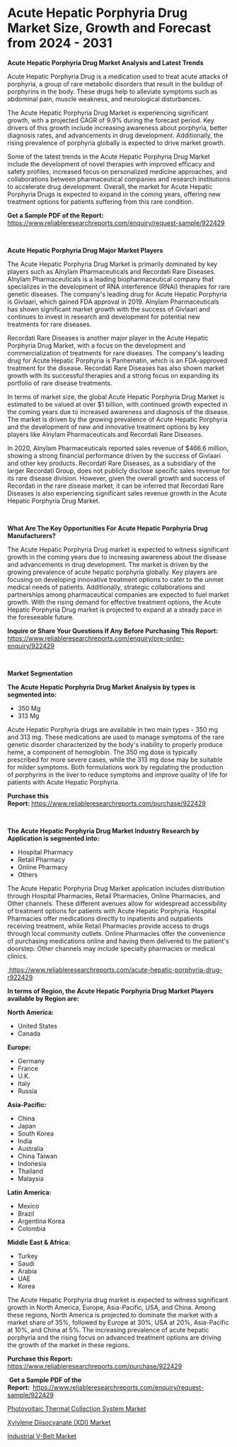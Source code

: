 <p><h1>Acute Hepatic Porphyria Drug Market Size, Growth and Forecast from 2024 - 2031</h1></p><p><strong>Acute Hepatic Porphyria Drug Market Analysis and Latest Trends</strong></p>
<p><p>Acute Hepatic Porphyria Drug is a medication used to treat acute attacks of porphyria, a group of rare metabolic disorders that result in the buildup of porphyrins in the body. These drugs help to alleviate symptoms such as abdominal pain, muscle weakness, and neurological disturbances.</p><p>The Acute Hepatic Porphyria Drug Market is experiencing significant growth, with a projected CAGR of 9.9% during the forecast period. Key drivers of this growth include increasing awareness about porphyria, better diagnosis rates, and advancements in drug development. Additionally, the rising prevalence of porphyria globally is expected to drive market growth.</p><p>Some of the latest trends in the Acute Hepatic Porphyria Drug Market include the development of novel therapies with improved efficacy and safety profiles, increased focus on personalized medicine approaches, and collaborations between pharmaceutical companies and research institutions to accelerate drug development. Overall, the market for Acute Hepatic Porphyria Drugs is expected to expand in the coming years, offering new treatment options for patients suffering from this rare condition.</p></p>
<p><strong>Get a Sample PDF of the Report:&nbsp;</strong> <a href="https://www.reliableresearchreports.com/enquiry/request-sample/922429">https://www.reliableresearchreports.com/enquiry/request-sample/922429</a></p>
<p>&nbsp;</p>
<p><strong>Acute Hepatic Porphyria Drug Major Market Players</strong></p>
<p><p>The Acute Hepatic Porphyria Drug Market is primarily dominated by key players such as Alnylam Pharmaceuticals and Recordati Rare Diseases. Alnylam Pharmaceuticals is a leading biopharmaceutical company that specializes in the development of RNA interference (RNAi) therapies for rare genetic diseases. The company's leading drug for Acute Hepatic Porphyria is Givlaari, which gained FDA approval in 2019. Alnylam Pharmaceuticals has shown significant market growth with the success of Givlaari and continues to invest in research and development for potential new treatments for rare diseases.</p><p>Recordati Rare Diseases is another major player in the Acute Hepatic Porphyria Drug Market, with a focus on the development and commercialization of treatments for rare diseases. The company's leading drug for Acute Hepatic Porphyria is Panhematin, which is an FDA-approved treatment for the disease. Recordati Rare Diseases has also shown market growth with its successful therapies and a strong focus on expanding its portfolio of rare disease treatments.</p><p>In terms of market size, the global Acute Hepatic Porphyria Drug Market is estimated to be valued at over $1 billion, with continued growth expected in the coming years due to increased awareness and diagnosis of the disease. The market is driven by the growing prevalence of Acute Hepatic Porphyria and the development of new and innovative treatment options by key players like Alnylam Pharmaceuticals and Recordati Rare Diseases.</p><p>In 2020, Alnylam Pharmaceuticals reported sales revenue of $466.6 million, showing a strong financial performance driven by the success of Givlaari and other key products. Recordati Rare Diseases, as a subsidiary of the larger Recordati Group, does not publicly disclose specific sales revenue for its rare disease division. However, given the overall growth and success of Recordati in the rare disease market, it can be inferred that Recordati Rare Diseases is also experiencing significant sales revenue growth in the Acute Hepatic Porphyria Drug Market.</p></p>
<p>&nbsp;</p>
<p><strong>What Are The Key Opportunities For Acute Hepatic Porphyria Drug Manufacturers?</strong></p>
<p><p>The Acute Hepatic Porphyria Drug market is expected to witness significant growth in the coming years due to increasing awareness about the disease and advancements in drug development. The market is driven by the growing prevalence of acute hepatic porphyria globally. Key players are focusing on developing innovative treatment options to cater to the unmet medical needs of patients. Additionally, strategic collaborations and partnerships among pharmaceutical companies are expected to fuel market growth. With the rising demand for effective treatment options, the Acute Hepatic Porphyria Drug market is projected to expand at a steady pace in the foreseeable future.</p></p>
<p><strong>Inquire or Share Your Questions If Any Before Purchasing This Report:</strong> <a href="https://www.reliableresearchreports.com/enquiry/pre-order-enquiry/922429">https://www.reliableresearchreports.com/enquiry/pre-order-enquiry/922429</a></p>
<p>&nbsp;</p>
<p><strong>Market Segmentation</strong></p>
<p><strong>The Acute Hepatic Porphyria Drug Market Analysis by types is segmented into:</strong></p>
<p><ul><li>350 Mg</li><li>313 Mg</li></ul></p>
<p><p>Acute Hepatic Porphyria drugs are available in two main types - 350 mg and 313 mg. These medications are used to manage symptoms of the rare genetic disorder characterized by the body's inability to properly produce heme, a component of hemoglobin. The 350 mg dose is typically prescribed for more severe cases, while the 313 mg dose may be suitable for milder symptoms. Both formulations work by regulating the production of porphyrins in the liver to reduce symptoms and improve quality of life for patients with Acute Hepatic Porphyria.</p></p>
<p><strong>Purchase this Report:&nbsp;</strong><a href="https://www.reliableresearchreports.com/purchase/922429">https://www.reliableresearchreports.com/purchase/922429</a></p>
<p>&nbsp;</p>
<p><strong>The Acute Hepatic Porphyria Drug Market Industry Research by Application is segmented into:</strong></p>
<p><ul><li>Hospital Pharmacy</li><li>Retail Pharmacy</li><li>Online Pharmacy</li><li>Others</li></ul></p>
<p><p>The Acute Hepatic Porphyria Drug Market application includes distribution through Hospital Pharmacies, Retail Pharmacies, Online Pharmacies, and Other channels. These different avenues allow for widespread accessibility of treatment options for patients with Acute Hepatic Porphyria. Hospital Pharmacies offer medications directly to inpatients and outpatients receiving treatment, while Retail Pharmacies provide access to drugs through local community outlets. Online Pharmacies offer the convenience of purchasing medications online and having them delivered to the patient's doorstep. Other channels may include specialty pharmacies or medical clinics.</p></p>
<p><a href="https://www.reliableresearchreports.com/acute-hepatic-porphyria-drug-r922429">&nbsp;https://www.reliableresearchreports.com/acute-hepatic-porphyria-drug-r922429</a></p>
<p><strong>In terms of Region, the Acute Hepatic Porphyria Drug Market Players available by Region are:</strong></p>
<p>
    <p> <strong> North America: </strong>
        <ul>
            <li>United States</li>
            <li>Canada</li>
        </ul>
        </p> 
    <p> <strong> Europe: </strong>
        <ul>
            <li>Germany</li>
            <li>France</li>
            <li>U.K.</li>
            <li>Italy</li>
            <li>Russia</li>
        </ul>
        </p> 
    <p> <strong> Asia-Pacific: </strong>
        <ul>
            <li>China</li>
            <li>Japan</li>
            <li>South Korea</li>
            <li>India</li>
            <li>Australia</li>
            <li>China Taiwan</li>
            <li>Indonesia</li>
            <li>Thailand</li>
            <li>Malaysia</li>
        </ul>
        </p> 
    <p> <strong> Latin America: </strong>
        <ul>
            <li>Mexico</li>
            <li>Brazil</li>
            <li>Argentina Korea</li>
            <li>Colombia</li>
        </ul>
        </p> 
    <p> <strong> Middle East & Africa: </strong>
        <ul>
            <li>Turkey</li>
            <li>Saudi</li>
            <li>Arabia</li>
            <li>UAE</li>
            <li>Korea</li>
        </ul>
    </p>
    </p>
<p><p>The Acute Hepatic Porphyria drug market is expected to witness significant growth in North America, Europe, Asia-Pacific, USA, and China. Among these regions, North America is projected to dominate the market with a market share of 35%, followed by Europe at 30%, USA at 20%, Asia-Pacific at 10%, and China at 5%. The increasing prevalence of acute hepatic porphyria and the rising focus on advanced treatment options are driving the growth of the market in these regions.</p></p>
<p><strong>Purchase this Report: </strong><a href="https://www.reliableresearchreports.com/purchase/922429">https://www.reliableresearchreports.com/purchase/922429</a></p>
<p>&nbsp;<strong>Get a Sample PDF of the Report:&nbsp;&nbsp;</strong><a href="https://www.reliableresearchreports.com/enquiry/request-sample/922429">https://www.reliableresearchreports.com/enquiry/request-sample/922429</a></p>
<p><strong></strong></p>
<p><p><a href="https://www.linkedin.com/pulse/photovoltaic-thermal-collection-system-market-trends-analysis-uki1e?trackingId=qgKTrmksO1AMC2%2Bu%2FcV1UQ%3D%3D">Photovoltaic Thermal Collection System Market</a></p><p><a href="https://www.linkedin.com/pulse/xylylene-diisocyanate-xdi-market-furnish-information-size-iszdf?trackingId=kjy0I1ybNkAyUq5%2FrsXUSg%3D%3D">Xylylene Diisocyanate (XDI) Market</a></p><p><a href="https://www.linkedin.com/pulse/industrial-v-belt-market-size-outlook-forecast-2024-2031-v5jyf?trackingId=kBq0KEiMC7IMQ4fBTltVrg%3D%3D">Industrial V-Belt Market</a></p></p>